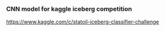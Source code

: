 ### CNN model for kaggle iceberg competition
https://www.kaggle.com/c/statoil-iceberg-classifier-challenge
